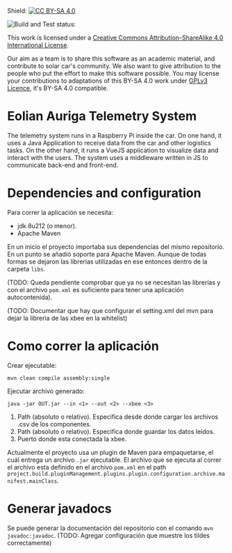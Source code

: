Shield: [![CC BY-SA 4.0][cc-by-sa-shield]][cc-by-sa]

![Build and Test status:](https://github.com/mvargas33/Eolian-Auriga-backend/actions/workflows/mvnCI.yml/badge.svg)

This work is licensed under a [Creative Commons Attribution-ShareAlike 4.0 International License][cc-by-sa]. 

[cc-by-sa]: http://creativecommons.org/licenses/by-sa/4.0/
[cc-by-sa-image]: https://licensebuttons.net/l/by-sa/4.0/88x31.png
[cc-by-sa-shield]: https://img.shields.io/badge/License-CC%20BY--SA%204.0-lightgrey.svg

Our aim as a team is to share this software as an academic material, and contribute to solar car's community. We also want to give attribution to the people who put the effort to make this software possible. You may license your contributions to adaptations of this BY-SA 4.0 work under [GPLv3 Licence][GPLv3], it's BY-SA 4.0 compatible.

[GPLv3]: https://www.gnu.org/licenses/gpl-3.0.html

# Eolian Auriga Telemetry System
The telemetry system runs in a Raspberry Pi inside the car. On one hand, it uses a Java Application to receive data from the car and other logistics tasks. On the other hand, it runs a VueJS application to visualize data and interact with the users. The system uses a middleware written in JS to communicate back-end and front-end.

# Dependencies and configuration

Para correr la aplicación se necesita:
* jdk 8u212 (o menor).
* Apache Maven

En un inicio el proyecto importaba sus dependencias del mismo repositorio. En un punto se añadió soporte para Apache Maven. Aunque de todas formas se dejaron las librerias utilizadas en ese entonces dentro de la carpeta `libs`.

(TODO: Queda pendiente comprobar que ya no se necesitan las librerías y con el archivo `pom.xml` es suficiente para tener una aplicación autocontenida).

(TODO: Documentar que hay que configurar el setting.xml del mvn para dejar la libreria de las xbee en la whitelist)

# Como correr la aplicación

Crear ejecutable:

`mvn clean compile assembly:single`

Ejecutar archivo generado:

`java -jar OUT.jar --in <1> --out <2> --xbee <3>`

1. Path (absoluto o relativo). Especifica desde donde cargar los archivos .csv de los componentes.
2. Path (absoluto o relativo). Especifica donde guardar los datos leídos.
3. Puerto donde esta conectada la xbee.


Actualmente el proyecto usa un plugin de Maven para empaquetarse, el cuál entrega un archivo `.jar` ejecutable. El archivo que se ejecuta al correr el archivo esta definido en el archivo `pom.xml` en el path `project.build.pluginManagement.plugins.plugin.configuration.archive.manifest.mainClass`.

# Generar javadocs

Se puede generar la documentación del repositorio con el comando `mvn javadoc:javadoc`.
(TODO: Agregar configuración que muestre los tildes correctamente)